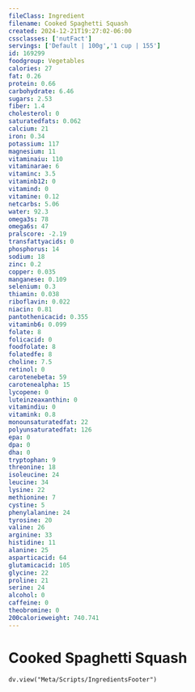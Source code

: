 ```yaml
---
fileClass: Ingredient
filename: Cooked Spaghetti Squash
created: 2024-12-21T19:27:02-06:00
cssclasses: ['nutFact']
servings: ['Default | 100g','1 cup | 155']
id: 169299
foodgroup: Vegetables
calories: 27
fat: 0.26
protein: 0.66
carbohydrate: 6.46
sugars: 2.53
fiber: 1.4
cholesterol: 0
saturatedfats: 0.062
calcium: 21
iron: 0.34
potassium: 117
magnesium: 11
vitaminaiu: 110
vitaminarae: 6
vitaminc: 3.5
vitaminb12: 0
vitamind: 0
vitamine: 0.12
netcarbs: 5.06
water: 92.3
omega3s: 78
omega6s: 47
pralscore: -2.19
transfattyacids: 0
phosphorus: 14
sodium: 18
zinc: 0.2
copper: 0.035
manganese: 0.109
selenium: 0.3
thiamin: 0.038
riboflavin: 0.022
niacin: 0.81
pantothenicacid: 0.355
vitaminb6: 0.099
folate: 8
folicacid: 0
foodfolate: 8
folatedfe: 8
choline: 7.5
retinol: 0
carotenebeta: 59
carotenealpha: 15
lycopene: 0
luteinzeaxanthin: 0
vitamindiu: 0
vitamink: 0.8
monounsaturatedfat: 22
polyunsaturatedfat: 126
epa: 0
dpa: 0
dha: 0
tryptophan: 9
threonine: 18
isoleucine: 24
leucine: 34
lysine: 22
methionine: 7
cystine: 5
phenylalanine: 24
tyrosine: 20
valine: 26
arginine: 33
histidine: 11
alanine: 25
asparticacid: 64
glutamicacid: 105
glycine: 22
proline: 21
serine: 24
alcohol: 0
caffeine: 0
theobromine: 0
200calorieweight: 740.741
---
```


# Cooked Spaghetti Squash

```dataviewjs
dv.view("Meta/Scripts/IngredientsFooter")
```